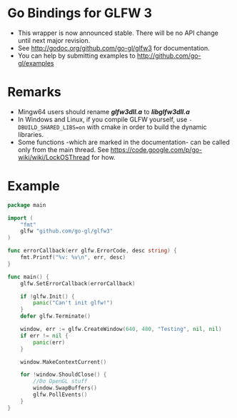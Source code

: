 Go Bindings for GLFW 3
======================

* This wrapper is now announced stable. There will be no API change until next major revision.
* See http://godoc.org/github.com/go-gl/glfw3 for documentation.
* You can help by submitting examples to http://github.com/go-gl/examples

Remarks
=======

* Mingw64 users should rename ***glfw3dll.a*** to ***libglfw3dll.a***
* In Windows and Linux, if you compile GLFW yourself, use <code>-DBUILD_SHARED_LIBS=on</code> with cmake in order to build the dynamic libraries.
* Some functions -which are marked in the documentation- can be called only from the main thread. See https://code.google.com/p/go-wiki/wiki/LockOSThread for how.

Example
=======

```go
package main

import (
	"fmt"
	glfw "github.com/go-gl/glfw3"
)

func errorCallback(err glfw.ErrorCode, desc string) {
	fmt.Printf("%v: %v\n", err, desc)
}

func main() {
	glfw.SetErrorCallback(errorCallback)

	if !glfw.Init() {
		panic("Can't init glfw!")
	}
	defer glfw.Terminate()

	window, err := glfw.CreateWindow(640, 480, "Testing", nil, nil)
	if err != nil {
		panic(err)
	}

	window.MakeContextCurrent()

	for !window.ShouldClose() {
		//Do OpenGL stuff
		window.SwapBuffers()
		glfw.PollEvents()
	}
}
```
